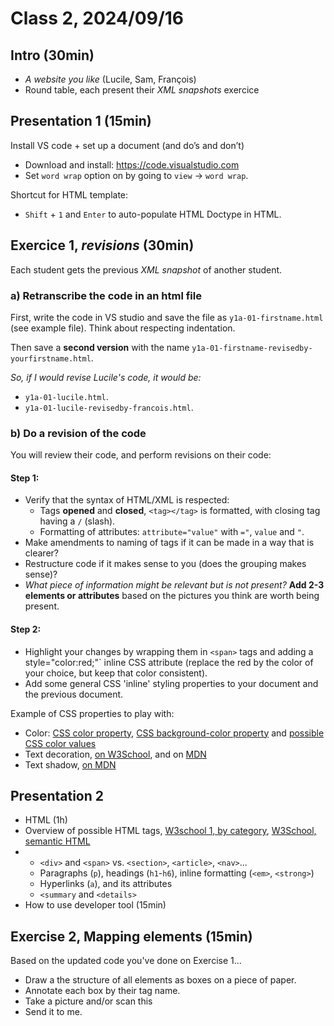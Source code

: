 # Class 2, 2024/09/16

## Intro (30min)

- *A website you like* (Lucile, Sam, François)
- Round table, each present their *XML snapshots* exercice

## Presentation 1 (15min)

Install VS code + set up a document (and do’s and don’t)

- Download and install: https://code.visualstudio.com <br>
- Set `word wrap` option on by going to `view` -> `word wrap`.

Shortcut for HTML template:

- `Shift` + `1` and `Enter` to auto-populate HTML Doctype in HTML.

## Exercice 1, *revisions* (30min)

Each student gets the previous *XML snapshot* of another student.

### a) Retranscribe the code in an html file

First, write the code in VS studio and save the file as `y1a-01-firstname.html` (see example file). Think about respecting indentation.

Then save a **second version** with the name `y1a-01-firstname-revisedby-yourfirstname.html`.

*So, if I would revise Lucile's code, it would be:*

- `y1a-01-lucile.html`.
- `y1a-01-lucile-revisedby-francois.html`.
  
### b) Do a revision of the code
  
You will review their code, and perform revisions on their code:

#### Step 1:

- Verify that the syntax of HTML/XML is respected:
  - Tags **opened** and **closed**, `<tag></tag>` is formatted, with closing tag having a `/` (slash).
  - Formatting of attributes: `attribute="value"` with `="`, `value` and `"`.
- Make amendments to naming of tags if it can be made in a way that is clearer?
- Restructure code if it makes sense to you (does the grouping makes sense)?
- *What piece of information might be relevant but is not present?* **Add 2-3 elements or attributes** based on the pictures you think are worth being present.

#### Step 2:

- Highlight your changes by wrapping them in `<span>` tags and adding a style="color:red;"` inline CSS attribute (replace the red by the color of your choice, but keep that color consistent).
- Add some general CSS 'inline' styling properties to your document and the previous document.

Example of CSS properties to play with:
- Color: [CSS color property](https://www.w3schools.com/cssref/pr_text_color.php), [CSS background-color property](https://www.w3schools.com/cssref/pr_background-color.php) and [possible CSS color values](https://www.w3schools.com/cssref/css_colors.php)
- Text decoration, [on W3School](https://www.w3schools.com/cssref/pr_text_text-decoration.php), and on [MDN](https://developer.mozilla.org/en-US/docs/Web/CSS/text-decoration)
- Text shadow, [on MDN](https://developer.mozilla.org/en-US/docs/Web/CSS/text-shadow)

## Presentation 2

- HTML (1h)
- Overview of possible HTML tags, [W3school 1, by category](https://www.w3schools.com/TAGS/ref_byfunc.asp), [W3School, semantic HTML](https://www.w3schools.com/html/html5_semantic_elements.asp)
- - `<div>` and `<span>` vs. `<section>`, `<article>`, `<nav>`...
  - Paragraphs (`p`), headings (`h1`-`h6`), inline formatting (`<em>`, `<strong>`)
  - Hyperlinks (`a`), and its attributes
  - `<summary` and `<details>`
- How to use developer tool (15min)

## Exercise 2, Mapping elements (15min)

Based on the updated code you've done on Exercise 1... 

- Draw a the structure of all elements as boxes on a piece of paper.
- Annotate each box by their tag name.
- Take a picture and/or scan this
- Send it to me.
